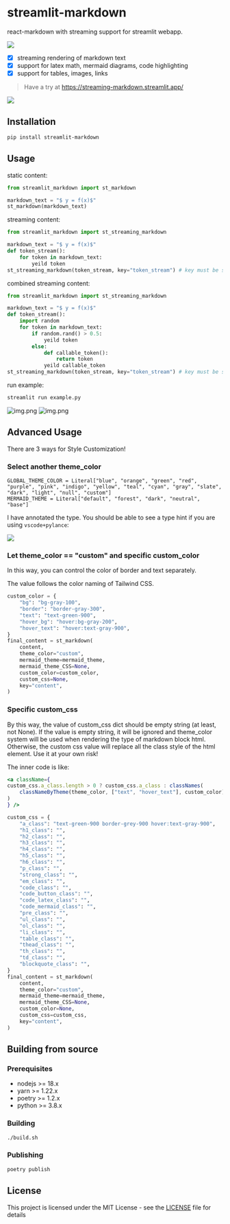 # streamlit-markdown

react-markdown with streaming support for streamlit webapp.

![](./docs/streamlit-markdown.gif)

- [x] streaming rendering of markdown text
- [x] support for latex math, mermaid diagrams, code highlighting
- [x] support for tables, images, links

> Have a try at https://streaming-markdown.streamlit.app/

![](./docs/screenshot.png)

## Installation

```bash
pip install streamlit-markdown
```

## Usage

static content:

```python
from streamlit_markdown import st_markdown

markdown_text = "$ y = f(x)$"
st_markdown(markdown_text)
```

streaming content:

```python
from streamlit_markdown import st_streaming_markdown

markdown_text = "$ y = f(x)$"
def token_stream():
    for token in markdown_text:
        yeild token
st_streaming_markdown(token_stream, key="token_stream") # key must be set to prevent re-rendering
```

combined streaming content:

```python
from streamlit_markdown import st_streaming_markdown

markdown_text = "$ y = f(x)$"
def token_stream():
    import random
    for token in markdown_text:
        if random.rand() > 0.5:
            yeild token
        else:
            def callable_token():
                return token
            yeild callable_token
st_streaming_markdown(token_stream, key="token_stream") # key must be set to prevent re-rendering
```

run example:

```bash
streamlit run example.py
```

![img.png](./docs/a.png)
![img.png](./docs/b.png)

## Advanced Usage

There are 3 ways for Style Customization!

### Select another theme_color

```
GLOBAL_THEME_COLOR = Literal["blue", "orange", "green", "red", "purple", "pink", "indigo", "yellow", "teal", "cyan", "gray", "slate", "dark", "light", "null", "custom"]
MERMAID_THEME = Literal["default", "forest", "dark", "neutral", "base"]
```

I have annotated the type. You should be able to see a type hint if you are using `vscode+pylance`:

![](./docs/vscode_type_hint.png)


### Let theme_color == "custom" and specific custom_color

In this way, you can control the color of border and text separately.

The value follows the color naming of Tailwind CSS.

```python
custom_color = {
    "bg": "bg-gray-100",
    "border": "border-gray-300",
    "text": "text-green-900",
    "hover_bg": "hover:bg-gray-200",
    "hover_text": "hover:text-gray-900",
}
final_content = st_markdown(
    content,
    theme_color="custom",
    mermaid_theme=mermaid_theme,
    mermaid_theme_CSS=None,
    custom_color=custom_color,
    custom_css=None,
    key="content",
)
```

### Specific custom_css

By this way, the value of custom_css dict should be empty string (at least, not None).
If the value is empty string, it will be ignored and theme_color system will be used when rendering the type of markdown block html.
Otherwise, the custom css value will replace all the class style of the html element.
Use it at your own risk!

The inner code is like:

```jsx
<a className={
custom_css.a_class.length > 0 ? custom_css.a_class : classNames(
    classNameByTheme(theme_color, ["text", "hover_text"], custom_color),
)
} />
```


```python
custom_css = {
    "a_class": "text-green-900 border-grey-900 hover:text-gray-900",
    "h1_class": "",
    "h2_class": "",
    "h3_class": "",
    "h4_class": "",
    "h5_class": "",
    "h6_class": "",
    "p_class": "",
    "strong_class": "",
    "em_class": "",
    "code_class": "",
    "code_button_class": "",
    "code_latex_class": "",
    "code_mermaid_class": "",
    "pre_class": "",
    "ul_class": "",
    "ol_class": "",
    "li_class": "",
    "table_class": "",
    "thead_class": "",
    "th_class": "",
    "td_class": "",
    "blockquote_class": "",
}
final_content = st_markdown(
    content,
    theme_color="custom",
    mermaid_theme=mermaid_theme,
    mermaid_theme_CSS=None,
    custom_color=None,
    custom_css=custom_css,
    key="content",
)
```


## Building from source

### Prerequisites

- nodejs >= 18.x
- yarn >= 1.22.x
- poetry >= 1.2.x
- python >= 3.8.x

### Building

```bash
./build.sh
```

### Publishing

```bash
poetry publish
```

## License

This project is licensed under the MIT License - see the [LICENSE](LICENSE) file for details

